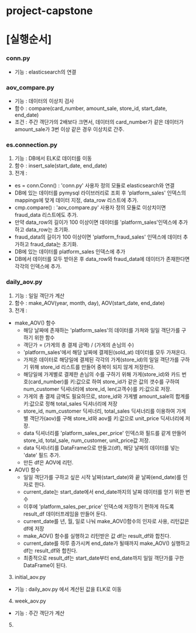 # project-capstone

# [실행순서] 

### conn.py 
 - 기능 : elasticsearch의 연결

### aov_compare.py
 - 기능 : 데이터의 이상치 검사 
 - 함수 : compare(card_number, amount_sale, store_id, start_date, end_date)
 - 조건 : 주간 객단가의 2배보다 크면서, 데이터의 card_number가 같은 데이터가 amount_sale가 3번 이상 같은 경우 이상치로 간주.

### es.connection.py 
  1. 기능 : DB에서 ELK로 데이터를 이동
  2. 함수 : insert_sale(start_date, end_date)
  3. 전개 :
 - es = conn.Conn() : 'conn.py' 사용자 정의 모듈로 elasticsearch와 연결 
 - DB에 있는 데이터를 pymysql 라이브러리로 조회 후 'platform_sales' 인덱스의 mappings에 맞게 데이터 지정, data_row 리스트에 추가.
 - cmp.compare() : 'aov_compare.py' 사용자 정의 모듈로 이상치이면 fraud_data 리스트에도 추가.
 - 만약 data_row의 길이가 100 이상이면 데이터를 'platform_sales'인덱스에 추가하고 data_row는 초기화.
 - fraud_data의 길이가 100 이상이면 'platform_fraud_sales' 인덱스에 데이터 추가하고 fraud_data는 초기화.
 - DB에 있는 데이터를 platform_sales 인덱스에 추가 
 - DB에서 데이터를 모두 받아온 후 data_row와 fraud_data에 데이터가 존재한다면 각각의 인덱스에 추가.
  
### daily_aov.py 
  1. 기능 : 일일 객단가 계산
  2. 함수 : make_AOV(year, month, day), AOV(start_date, end_date)
  3. 전개 : 
 - make_AOV() 함수
    * 해당 날짜에 존재하는 'platform_sales'의 데이터를 가져와 일일 객단가를 구하기 위한 함수
    * 객단가 = (가게의 총 결제 금액) / (가게의 손님의 수) 
    * 'platform_sales'에서 해당 날짜에 결제된(sold_at) 데이터를 모두 가져온다. 
    * 가져온 데이터로 해당일에 결제된 각각의 가게(store_id)의 일일 객단가를 구하기 위해 store_id 리스트를 만들어 중복이 되지 않게 저장한다. 
    * 해당일에 가게별로 결제한 손님의 수를 구하기 위해 가게(store_id)와 카드 번호(card_number)를 키:값으로 하여 store_id가 같은 값의 갯수를 구하여                         num_customer 딕셔너리에 store_id, len(고객수)를 키:값으로 저장.
    * 가게의 총 결제 금액도 필요하므로, store_id와 가게별 amount_sale의 합계를 키:값으로 정해 total_sales 딕셔너리에 저장
    * store_id, num_customer 딕셔너리, total_sales 딕셔너리를 이용하여 가게별 객단가(aov)를 구해 store_id와 aov를 키:값으로 unit_price 딕셔너리에 저장. 
    * data 딕셔너리를 'platform_sales_per_price' 인덱스와 필드를 같게 만들어 store_id, total_sale, num_customer, unit_price값 저장.
    * data 딕셔너리를 DataFrame으로 만들고(df), 해당 날짜의 데이터를 넣는 'date' 필드 추가. 
    * 만든 df은 AOV에 리턴.
 - AOV() 함수 
    * 일일 객단가를 구하고 싶은 시작 날짜(start_date)와 끝 날짜(end_date)를 인자로 한다.
    * current_date는 start_date에서 end_date까지의 날짜 데이터를 얻기 위한 변수
    * 이후에 'platform_sales_per_price' 인덱스에 저장하기 편하게 하도록 result_df 데이터프레임을 만들어 둔다.
    * current_date를 년, 월, 일로 나눠 make_AOV()함수의 인자로 사용, 리턴값은 df에 저장 
    * make_AOV() 함수를 실행하고 리턴받은 값 df는 result_df와 합친다. 
    * current_date를 하루 증가시켜 end_date가 될때까지 make_AOV() 실행하고 df는 result_df와 합친다. 
    * 최종적으로 result_df는 start_date부터 end_date까지 일일 객단가를 구한 DataFrame이 된다. 
          
3. initial_aov.py 
  - 기능 : daily_aov.py 에서 계산된 값을 ELK로 이동 

4. week_aov.py 
  - 기능 : 주간 객단가 계산 

5. 

